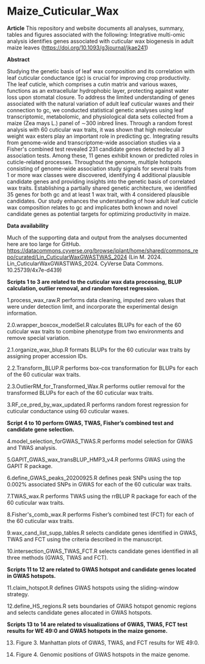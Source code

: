 # Maize_Cuticular_Wax
**Article**
This repository and website documents all analyses, summary, tables and figures associated with the following: Integrative multi-omic analysis identifies genes associated with cuticular wax biogenesis in adult maize leaves (https://doi.org/10.1093/g3journal/jkae241)

**Abstract**

Studying the genetic basis of leaf wax composition and its correlation with leaf cuticular conductance (gc) is crucial for improving crop productivity. The leaf cuticle, which comprises a cutin matrix and various waxes, functions as an extracellular hydrophobic layer, protecting against water loss upon stomatal closure. To address the limited understanding of genes associated with the natural variation of adult leaf cuticular waxes and their connection to gc, we conducted statistical genetic analyses using leaf transcriptomic, metabolomic, and physiological data sets collected from a maize (Zea mays L.) panel of ∼300 inbred lines. Through a random forest analysis with 60 cuticular wax traits, it was shown that high molecular weight wax esters play an important role in predicting gc. Integrating results from genome-wide and transcriptome-wide association studies via a Fisher's combined test revealed 231 candidate genes detected by all 3 association tests. Among these, 11 genes exhibit known or predicted roles in cuticle-related processes. Throughout the genome, multiple hotspots consisting of genome-wide association study signals for several traits from 1 or more wax classes were discovered, identifying 4 additional plausible candidate genes and providing insights into the genetic basis of correlated wax traits. Establishing a partially shared genetic architecture, we identified 35 genes for both gc and at least 1 wax trait, with 4 considered plausible candidates. Our study enhances the understanding of how adult leaf cuticle wax composition relates to gc and implicates both known and novel candidate genes as potential targets for optimizing productivity in maize.

**Data availability**

Much of the supporting data and output from the analyses documented here are too large for GitHub.
https://datacommons.cyverse.org/browse/iplant/home/shared/commons_repo/curated/Lin_CuticularWaxGWASTWAS_2024 (Lin   M. 2024. Lin_CuticularWaxGWASTWAS_2024. CyVerse Data Commons. 10.25739/4x7e-d439)

**Scripts 1 to 3 are related to the cuticular wax data processing, BLUP calculation, outlier removal, and random forest regression.**

1.process_wax_raw.R performs data cleaning, imputed zero values that were under detection limit, and incorporate the experimental design information.

2.0.wrapper_boxcox_modelSel.R calculates BLUPs for each of the 60 cuticular wax traits to combine phenotype from two environments and remove special variation.

2.1.organize_wax_blup.R formats BLUPs for the 60 cuticular wax traits by assigning proper accession IDs.

2.2.Transform_BLUP.R performs box-cox transformation for BLUPs for each of the 60 cuticular wax traits.

2.3.OutlierRM_for_Transformed_Wax.R performs outlier removal for the transformed BLUPs for each of the 60 cuticular wax traits.

3.RF_ce_pred_by_wax_updated.R performs random forest regression for cuticular conductance using 60 cuticular waxes.

**Script 4 to 10 perform GWAS, TWAS, Fisher’s combined test and candidate gene selection.**

4.model_selection_forGWAS_TWAS.R performs model selection for GWAS and TWAS analysis.

5.GAPIT_GWAS_wax_transBLUP_HMP3_v4.R performs GWAS using the GAPIT R package.

6.define_GWAS_peaks_20200925.R defines peak SNPs using the top 0.002% associated SNPs in GWAS for each of the 60 cuticular wax traits.

7.TWAS_wax.R performs TWAS using the rrBLUP R package for each of the 60 cuticular wax traits.

8.Fisher's_comb_wax.R performs Fisher’s combined test (FCT) for each of the 60 cuticular wax traits.

9.wax_cand_list_supp_tables.R selects candidate genes identified in GWAS, TWAS and FCT using the criteria described in the manuscript.

10.intersection_GWAS_TWAS_FCT.R selects candidate genes identified in all three methods (GWAS, TWAS and FCT).

**Scripts 11 to 12 are related to GWAS hotspot and candidate genes located in GWAS hotspots.**

11.claim_hotspot.R defines GWAS hotspots using the sliding-window strategy.

12.define_HS_regions.R sets boundaries of GWAS hotspot genomic regions and selects candidate genes allocated in GWAS hotspots.

**Scripts 13 to 14 are related to visualizations of GWAS, TWAS, FCT test  results for WE 49:0 and GWAS hotspots in the maize genome.**

13. Figure 3. Manhattan plots of GWAS, TWAS, and FCT results for WE 49:0.
   
14. Figure 4. Genomic positions of GWAS hotspots in the maize genome.
